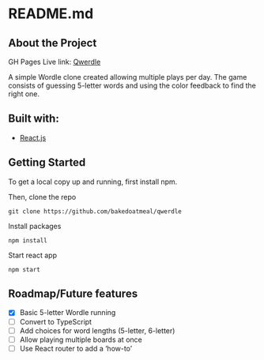 # README.md

## About the Project

GH Pages Live link: [Qwerdle](https://bakedoatmeal.github.io/qwerdle)

A simple Wordle clone created allowing multiple plays per day. The game consists of guessing 5-letter words and using the color feedback to find the right one. 

## Built with:

- [React.js](https://reactjs.org/)

## Getting Started

To get a local copy up and running, first install npm. 

Then, clone the repo

`git clone https://github.com/bakedoatmeal/qwerdle`

Install packages

`npm install`

Start react app

`npm start`

## Roadmap/Future features

- [x]  Basic 5-letter Wordle running
- [ ]  Convert to TypeScript
- [ ]  Add choices for word lengths (5-letter, 6-letter)
- [ ]  Allow playing multiple boards at once
- [ ]  Use React router to add a ‘how-to’
